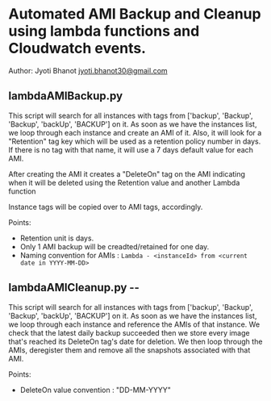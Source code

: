 # Automated AMI Backup and Cleanup using lambda functions and Cloudwatch events.

Author: Jyoti Bhanot <jyoti.bhanot30@gmail.com>

## lambdaAMIBackup.py
 This script will search for all instances with tags from ['backup', 'Backup', 'Backup', 'backUp', 'BACKUP']
 on it. As soon as we have the instances list, we loop through each instance
 and create an AMI of it. Also, it will look for a "Retention" tag key which
 will be used as a retention policy number in days. If there is no tag with
 that name, it will use a 7 days default value for each AMI.

 After creating the AMI it creates a "DeleteOn" tag on the AMI indicating when
 it will be deleted using the Retention value and another Lambda function
 
 Instance tags will be copied over to AMI tags, accordingly.
 
 Points:
 - Retention unit is days. 
 - Only 1 AMI backup will be creadted/retained for one day.
 - Naming convention for AMIs : ```Lambda - <instanceId> from <current date in YYYY-MM-DD>```

## lambdaAMICleanup.py --
 This script will search for all instances with tags from ['backup', 'Backup', 'Backup', 'backUp', 'BACKUP']
 on it. As soon as we have the instances list, we loop through each instance
 and reference the AMIs of that instance. We check that the latest daily backup
 succeeded then we store every image that's reached its DeleteOn tag's date for
 deletion. We then loop through the AMIs, deregister them and remove all the
 snapshots associated with that AMI.

 Points:
 - DeleteOn value convention : "DD-MM-YYYY"

